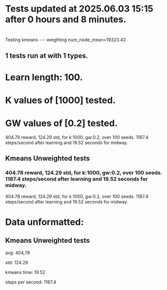 # Tests updated at 2025.06.03 15:15 after 0 hours and 8 minutes.
# 
Testing kmeans --- weighting
num_node_mean=19323.43

## 1 tests run at with 1 types.
# Learn length: 100.
# K values of [1000] tested.
# GW values of [0.2] tested.

404.78 reward, 124.29 std, for k:1000, gw:0.2, over 100 seeds.  1187.4 steps/second after learning and 19.52 seconds for midway.


## Kmeans Unweighted tests
### 404.78 reward, 124.29 std, for k:1000, gw:0.2, over 100 seeds.  1187.4 steps/second after learning and 19.52 seconds for midway.

404.78 reward, 124.29 std, for k:1000, gw:0.2, over 100 seeds.  1187.4 steps/second after learning and 19.52 seconds for midway.


# Data unformatted:



## Kmeans Unweighted tests
avg:
404.78

std:
124.29

kmeans time:
19.52

steps per second:
1187.4
